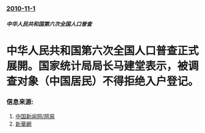 ### [2010-11-1](/news/2010/11/1/index.md)

##### 中华人民共和国第六次全国人口普查
#  中华人民共和国第六次全国人口普查正式展開。国家统计局局长马建堂表示，被调查对象（中国居民）不得拒绝入户登记。




### 信息来源:

1. [中国新闻网/网易](https://web.archive.org/web/20101103064855/http://news.163.com/10/1101/10/6KDA3RG400014JB6.html)
2. [新華網](https://web.archive.org/web/20111105072434/http://www.zj.xinhuanet.com/newscenter/2010-11/01/content_21275583.htm)
